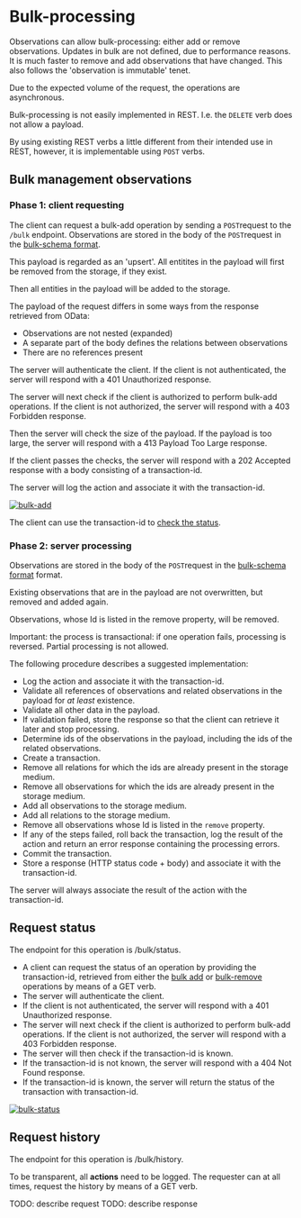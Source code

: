# Bulk-processing

Observations can allow bulk-processing: either add or remove observations.
Updates in bulk are not defined, due to performance reasons. It is much faster to remove and add observations that have changed.
This also follows the 'observation is immutable' tenet.

Due to the expected volume of the request, the operations are asynchronous.

Bulk-processing is not easily implemented in REST. I.e. the ```DELETE``` verb does not allow a payload.

By using existing REST verbs a little different from their intended use in REST, however, it is implementable using ```POST``` verbs.

## Bulk management observations

### Phase 1: client requesting

The client can request a bulk-add operation by sending a ```POST```request to the `/bulk` endpoint.
Observations are stored in the body of the ```POST```request in the [bulk-schema format](Schemas/bulk-schema.json).

This payload is regarded as an 'upsert'. All entitites in the payload will first be removed from the storage, if they exist.

Then all entities in the payload will be added to the storage.

The payload of the request differs in some ways from the response retrieved from OData:

- Observations are not nested (expanded)
- A separate part of the body defines the relations between observations
- There are no references present

The server will authenticate the client.
If the client is not authenticated, the server will respond with a 401 Unauthorized response.

The server will next check if the client is authorized to perform bulk-add operations.
If the client is not authorized, the server will respond with a 403 Forbidden response.

Then the server will check the size of the payload.
If the payload is too large, the server will respond with a 413 Payload Too Large response.

If the client passes the checks, the server will respond with a 202 Accepted response with a body consisting of a transaction-id.

The server will log the action and associate it with the transaction-id.

[![bulk-add](https://mermaid.ink/img/pako:eNp1kU9PwzAMxb9K5CurtGk79YA0sQtC_JEYHCAcTOOt0dK4ylKk0fa7k7QdK5vIKe_pZzvxqyFjRZDC1mGZi_VKWhHO8v2zMrsElfoQSXK9rHxO1usMPQ3AyKnHoo28aB7Yj13VLKazy8qe_QtGxU5_jwZ1sv69DSNeLB6d2H5-xp96D8hNTtnuCQ-GUfXs2Kk7IQY1jLi1X2h07D69rOiRo1gzC4NuS81iNv8Pfu26Pd5deYd2j5nXbBMdXgMTKMgVqFWIoo7lEsJSCpKQhquiDVbGS5C2DWj4Nz8fbAapdxVNoCpVWN1KYwixgHSDZh_cEu0b80mT0p7dfR93l3r7A8utr6g?type=png)](https://mermaid.live/edit#pako:eNp1kU9PwzAMxb9K5CurtGk79YA0sQtC_JEYHCAcTOOt0dK4ylKk0fa7k7QdK5vIKe_pZzvxqyFjRZDC1mGZi_VKWhHO8v2zMrsElfoQSXK9rHxO1usMPQ3AyKnHoo28aB7Yj13VLKazy8qe_QtGxU5_jwZ1sv69DSNeLB6d2H5-xp96D8hNTtnuCQ-GUfXs2Kk7IQY1jLi1X2h07D69rOiRo1gzC4NuS81iNv8Pfu26Pd5deYd2j5nXbBMdXgMTKMgVqFWIoo7lEsJSCpKQhquiDVbGS5C2DWj4Nz8fbAapdxVNoCpVWN1KYwixgHSDZh_cEu0b80mT0p7dfR93l3r7A8utr6g)

The client can use the transaction-id to [check the status](#request-status).

### Phase 2: server processing

Observations are stored in the body of the ```POST```request in the [bulk-schema format](Schemas/bulk-schema) format.

Existing observations that are in the payload are not overwritten, but removed and added again.

Observations, whose Id is listed in the remove property, will be removed.

Important: the process is transactional: if one operation fails, processing is reversed.
Partial processing is not allowed.

The following procedure describes a suggested implementation:

- Log the action and associate it with the transaction-id.
- Validate all references of observations and related observations in the payload for *at least* existence.
- Validate all other data in the payload.
- If validation failed, store the response so that the client can retrieve it later and stop processing.
- Determine ids of the observations in the payload, including the ids of the related observations.
- Create a transaction.
- Remove all relations for which the ids are already present in the storage medium.
- Remove all observations for which the ids are already present in the storage medium.
- Add all observations to the storage medium.
- Add all relations to the storage medium.
- Remove all observations whose Id is listed in the ```remove``` property.
- If any of the steps failed, roll back the transaction, log the result of the action and return an error response containing the processing errors.
- Commit the transaction.
- Store a response (HTTP status code + body) and associate it with the transaction-id.

The server will always associate the result of the action with the transaction-id.

## Request status

The endpoint for this operation is /bulk/status.

- A client can request the status of an operation by providing the transaction-id, retrieved from either the [bulk add](#bulk-add-observations) or [bulk-remove](#bulk-remove-observations) operations by means of a GET verb.
- The server will authenticate the client.
- If the client is not authenticated, the server will respond with a 401 Unauthorized response.
- The server will next check if the client is authorized to perform bulk-add operations. If the client is not authorized, the server will respond with a 403 Forbidden response.
- The server will then check if the transaction-id is known.
- If the transaction-id is not known, the server will respond with a 404 Not Found response.
- If the transaction-id is known, the server will return the status of the transaction with transaction-id.

[![bulk-status](https://mermaid.ink/img/pako:eNp9kcFOwzAMhl8l8nmVQOzUA9LEhMQBLh0cIBxM49FobVKlzgGyvjtJW2gHaDnZfz77l-0ApVUEObw7bCux20oj4tu8vPn6kHWM7LtXkWXXG88VGdYlMk3MQgnLpE-8OD5YXqrquL64_Fs5sqdgyqzTnwujIQ0_0WTxaPBbSe2vfvFz7wl5wlqraLFzaDosWVtzp8aif7_CTUXlQZxo83S31ptkuz7TYYALto5UMSxTGlhBQ65BreLaQ6qVEKdvSEIeQ0V79DVLkKaPaBzQFh-mhJydpxX4NnlsNcaDNZDvse6i2qJ5tnbOSenoeT-edrhw_wVR06wc?type=png)](https://mermaid.live/edit#pako:eNp9kcFOwzAMhl8l8nmVQOzUA9LEhMQBLh0cIBxM49FobVKlzgGyvjtJW2gHaDnZfz77l-0ApVUEObw7bCux20oj4tu8vPn6kHWM7LtXkWXXG88VGdYlMk3MQgnLpE-8OD5YXqrquL64_Fs5sqdgyqzTnwujIQ0_0WTxaPBbSe2vfvFz7wl5wlqraLFzaDosWVtzp8aif7_CTUXlQZxo83S31ptkuz7TYYALto5UMSxTGlhBQ65BreLaQ6qVEKdvSEIeQ0V79DVLkKaPaBzQFh-mhJydpxX4NnlsNcaDNZDvse6i2qJ5tnbOSenoeT-edrhw_wVR06wc)

## Request history

The endpoint for this operation is /bulk/history.

To be transparent, all __actions__ need to be logged. The requester can at all times, request the history by means of a GET verb.

TODO: describe request
TODO: describe response

